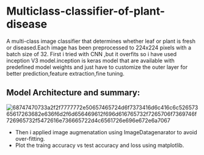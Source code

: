 # Multiclass-classifier-of-plant-disease
A multi-class image classifier that determines whether leaf or plant is fresh or diseased.Each image has been preprocessed to 224x224 pixels with a batch size of 32.
First i tried with CNN ,but it overfits so i have used inception V3 model.inception is keras model that are available with predefined model weights and just have to
customize the outer layer for better prediction,feature extraction,fine tuning.
## Model Architecture and summary:
![68747470733a2f2f7777772e50657465724d6f7373416d6c416c6c52657365617263682e636f6d2f6d656469612f696d616765732f7265706f7369746f726965732f5472616e736665722d4c6561726e696e672e6a7067](https://user-images.githubusercontent.com/68815179/199227993-90d3eabe-4d07-446d-b350-ba0df938c368.jpg)
- Then i applied image augmenatation using ImageDatagenarator to avoid over-fitting.
- Plot the traing accuracy vs test accuracy and loss using matplotlib. 
